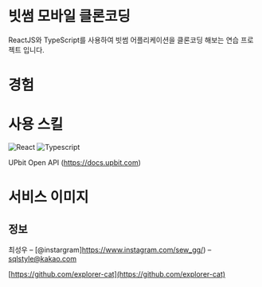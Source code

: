 # 빗썸 모바일 클론코딩
> 
>

ReactJS와 TypeScript를 사용하여 빗썸 어플리케이션을 클론코딩 해보는 연습 프로젝트 입니다.

# 경험



# 사용 스킬

<img alt="React" src ="https://img.shields.io/badge/-ReactJs-61DAFB.svg?&style=for-the-badge&logo=React&logoColor=black"/>  <img alt="Typescript" src ="https://img.shields.io/badge/TypeScript-007ACC?style=for-the-badge&logo=typescript&logoColor=white"/> 

UPbit Open API (https://docs.upbit.com)

# 서비스 이미지
> 

## 정보

최성우 – [@instargram]https://www.instagram.com/sew_gg/) – sqlstyle@kakao.com

[https://github.com/explorer-cat](https://github.com/explorer-cat)
